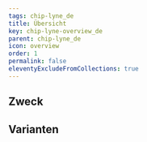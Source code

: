 ```yaml
---
tags: chip-lyne_de
title: Übersicht
key: chip-lyne-overview_de
parent: chip-lyne_de
icon: overview
order: 1
permalink: false
eleventyExcludeFromCollections: true
---
```


## Zweck

## Varianten

